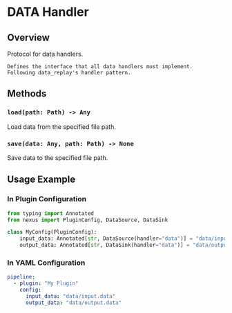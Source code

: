 # DATA Handler

## Overview

Protocol for data handlers.

    Defines the interface that all data handlers must implement.
    Following data_replay's handler pattern.

## Methods

### `load(path: Path) -> Any`
Load data from the specified file path.

### `save(data: Any, path: Path) -> None`
Save data to the specified file path.

## Usage Example

### In Plugin Configuration
```python
from typing import Annotated
from nexus import PluginConfig, DataSource, DataSink

class MyConfig(PluginConfig):
    input_data: Annotated[str, DataSource(handler="data")] = "data/input.data"
    output_data: Annotated[str, DataSink(handler="data")] = "data/output.data"
```

### In YAML Configuration
```yaml
pipeline:
  - plugin: "My Plugin"
    config:
      input_data: "data/input.data"
      output_data: "data/output.data"
```
